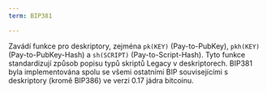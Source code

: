 ```yaml
---
term: BIP381

---
```

Zavádí funkce pro deskriptory, zejména `pk(KEY)` (Pay-to-PubKey), `pkh(KEY)` (Pay-to-PubKey-Hash) a `sh(SCRIPT)` (Pay-to-Script-Hash). Tyto funkce standardizují způsob popisu typů skriptů Legacy v deskriptorech. BIP381 byla implementována spolu se všemi ostatními BIP souvisejícími s deskriptory (kromě BIP386) ve verzi 0.17 jádra bitcoinu.